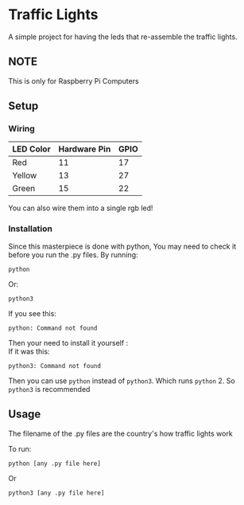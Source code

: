 # Traffic Lights
A simple project for having the leds that re-assemble the traffic lights.

## NOTE
This is only for Raspberry Pi Computers

## Setup

### Wiring

| LED Color | Hardware Pin | GPIO |
|-----------|--------------|------|
| Red       | 11           | 17   |
| Yellow    | 13           | 27   |
| Green     | 15           | 22   |

You can also wire them into a single rgb led!

### Installation

Since this masterpiece is done with python, You may need to check it before you run the .py files.
By running:
```
python
```
Or:
```
python3
```
If you see this:
```
python: Command not found
```
Then your need to install it yourself :\
If it was this:
```
python3: Command not found
```
Then you can use `python` instead of `python3`. Which runs `python` 2.
So `python3` is recommended

## Usage

The filename of the .py files are the country's how traffic lights work

To run:
```
python [any .py file here]
```
Or
```
python3 [any .py file here]
```
